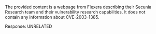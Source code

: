 The provided content is a webpage from Flexera describing their Secunia Research team and their vulnerability research capabilities. It does not contain any information about CVE-2003-1385.

Response: UNRELATED